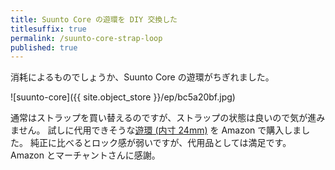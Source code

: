 ```yaml
---
title: Suunto Core の遊環を DIY 交換した
titlesuffix: true
permalink: /suunto-core-strap-loop
published: true
---
```


消耗によるものでしょうか、Suunto Core の遊環がちぎれました。

![suunto-core]({{ site.object_store }}/ep/bc5a20bf.jpg)

通常はストラップを買い替えるのですが、ストラップの状態は良いので気が進みません。
試しに代用できそうな[遊環 (内寸 24mm)](http://www.amazon.co.jp/gp/product/B00L6NZXIY/tag=amzntm-22) を Amazon で購入しました。
純正に比べるとロック感が弱いですが、代用品としては満足です。
Amazon とマーチャントさんに感謝。
